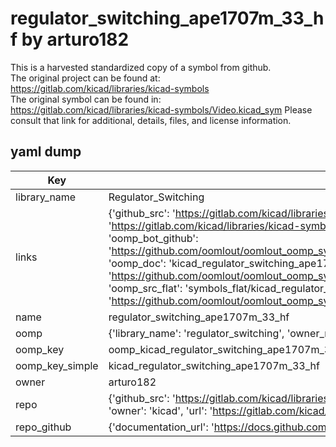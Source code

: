 # regulator_switching_ape1707m_33_hf by arturo182  
This is a harvested standardized copy of a symbol from github.  
The original project can be found at:  
https://gitlab.com/kicad/libraries/kicad-symbols  
The original symbol can be found in:
https://gitlab.com/kicad/libraries/kicad-symbols/Video.kicad_sym
Please consult that link for additional, details, files, and license information.  
## yaml dump  
| Key | Value |  
| --- | --- |  
| library_name | Regulator_Switching |  
| links | {'github_src': 'https://gitlab.com/kicad/libraries/kicad-symbols/Video.kicad_sym', 'github_src_repo': 'https://gitlab.com/kicad/libraries/kicad-symbols', 'oomp_bot': 'kicad_regulator_switching_ape1707m_33_hf/working', 'oomp_bot_github': 'https://github.com/oomlout/oomlout_oomp_symbol_bot/tree/main/kicad_regulator_switching_ape1707m_33_hf/working', 'oomp_doc': 'kicad_regulator_switching_ape1707m_33_hf/working', 'oomp_doc_github': 'https://github.com/oomlout/oomlout_oomp_symbol_doc/tree/main/kicad_regulator_switching_ape1707m_33_hf/working', 'oomp_src_flat': 'symbols_flat/kicad_regulator_switching_ape1707m_33_hf/working', 'oomp_src_flat_github': 'https://github.com/oomlout/oomlout_oomp_symbol_src/tree/main/kicad_regulator_switching_ape1707m_33_hf/working'} |  
| name | regulator_switching_ape1707m_33_hf |  
| oomp | {'library_name': 'regulator_switching', 'owner_name': 'kicad', 'symbol_name': 'regulator_switching_ape1707m_33_hf'} |  
| oomp_key | oomp_kicad_regulator_switching_ape1707m_33_hf |  
| oomp_key_simple | kicad_regulator_switching_ape1707m_33_hf |  
| owner | arturo182 |  
| repo | {'github_src': 'https://gitlab.com/kicad/libraries/kicad-symbols/Video.kicad_sym', 'name': 'libraries/kicad-symbols', 'owner': 'kicad', 'url': 'https://gitlab.com/kicad/libraries/kicad-symbols'} |  
| repo_github | {'documentation_url': 'https://docs.github.com/rest/repos/repos#get-a-repository', 'message': 'Not Found'} |  

